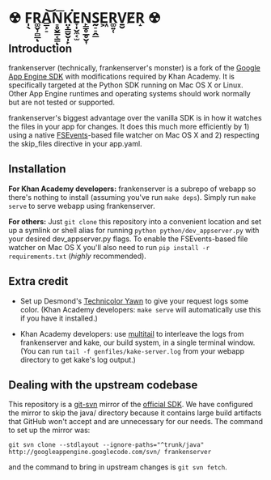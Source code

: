 # ☢ F̩̖R͚̬̹̻̲ͅA̳͕̠͝N̠̥̬̳͔͇͞ͅK̤̟̳̮̬̩̙͘E̞̩̬̼͔̫N̙̳̥̲̥̬͎S̰̠̠̭̲E͖R͚͍̜V̱̮E̸R̝ ☢

## Introduction

frankenserver (technically, frankenserver's monster) is a fork of the [Google
App Engine SDK](https://code.google.com/p/googleappengine/) with modifications
required by Khan Academy. It is specifically targeted at the Python SDK running
on Mac OS X or Linux. Other App Engine runtimes and operating systems should
work normally but are not tested or supported.

frankenserver's biggest advantage over the vanilla SDK is in how it watches the
files in your app for changes. It does this much more efficiently by 1) using a
native [FSEvents](https://developer.apple.com/library/mac/documentation/Darwin/Reference/FSEvents_Ref/Reference/reference.html)-based
file watcher on Mac OS X and 2) respecting the skip_files directive in your
app.yaml.

## Installation

**For Khan Academy developers:** frankenserver is a subrepo of webapp so
there's nothing to install (assuming you've run `make deps`). Simply run
`make serve` to serve webapp using frankenserver.

**For others:** Just `git clone` this repository into a convenient location and
set up a symlink or shell alias for running `python python/dev_appserver.py`
with your desired dev_appserver.py flags. To enable the FSEvents-based file
watcher on Mac OS X you'll also need to run
`pip install -r requirements.txt` (*highly* recommended).

## Extra credit

- Set up Desmond's [Technicolor Yawn](https://github.com/dmnd/technicolor-yawn)
to give your request logs some color. (Khan Academy developers: `make serve`
will automatically use this if you have it installed.)

- Khan Academy developers: use
[multitail](http://www.vanheusden.com/multitail/) to interleave the logs from
frankenserver and kake, our build system, in a single terminal window.
(You can run `tail -f genfiles/kake-server.log` from your webapp directory to
get kake's log output.)

## Dealing with the upstream codebase

This repository is a
[git-svn](https://www.kernel.org/pub/software/scm/git/docs/git-svn.html) mirror
of the [official SDK](https://code.google.com/p/googleappengine/). We have
configured the mirror to skip the java/ directory because it contains large
build artifacts that GitHub won't accept and are unnecessary for our needs. The
command to set up the mirror was:

```
git svn clone --stdlayout --ignore-paths="^trunk/java" http://googleappengine.googlecode.com/svn/ frankenserver
```

and the command to bring in upstream changes is `git svn fetch`.
